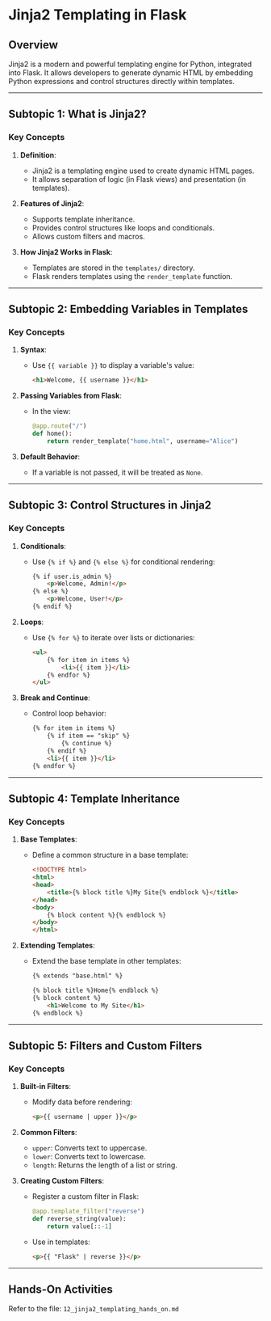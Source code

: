 # Jinja2 Templating in Flask

## Overview
Jinja2 is a modern and powerful templating engine for Python, integrated into Flask. It allows developers to generate dynamic HTML by embedding Python expressions and control structures directly within templates.

---

## Subtopic 1: What is Jinja2?

### Key Concepts
1. **Definition**:
   - Jinja2 is a templating engine used to create dynamic HTML pages.
   - It allows separation of logic (in Flask views) and presentation (in templates).

2. **Features of Jinja2**:
   - Supports template inheritance.
   - Provides control structures like loops and conditionals.
   - Allows custom filters and macros.

3. **How Jinja2 Works in Flask**:
   - Templates are stored in the `templates/` directory.
   - Flask renders templates using the `render_template` function.

---

## Subtopic 2: Embedding Variables in Templates

### Key Concepts
1. **Syntax**:
   - Use `{{ variable }}` to display a variable's value:
     ```html
     <h1>Welcome, {{ username }}</h1>
     ```

2. **Passing Variables from Flask**:
   - In the view:
     ```python
     @app.route("/")
     def home():
         return render_template("home.html", username="Alice")
     ```

3. **Default Behavior**:
   - If a variable is not passed, it will be treated as `None`.

---

## Subtopic 3: Control Structures in Jinja2

### Key Concepts
1. **Conditionals**:
   - Use `{% if %}` and `{% else %}` for conditional rendering:
     ```html
     {% if user.is_admin %}
         <p>Welcome, Admin!</p>
     {% else %}
         <p>Welcome, User!</p>
     {% endif %}
     ```

2. **Loops**:
   - Use `{% for %}` to iterate over lists or dictionaries:
     ```html
     <ul>
         {% for item in items %}
             <li>{{ item }}</li>
         {% endfor %}
     </ul>
     ```

3. **Break and Continue**:
   - Control loop behavior:
     ```html
     {% for item in items %}
         {% if item == "skip" %}
             {% continue %}
         {% endif %}
         <li>{{ item }}</li>
     {% endfor %}
     ```

---

## Subtopic 4: Template Inheritance

### Key Concepts
1. **Base Templates**:
   - Define a common structure in a base template:
     ```html
     <!DOCTYPE html>
     <html>
     <head>
         <title>{% block title %}My Site{% endblock %}</title>
     </head>
     <body>
         {% block content %}{% endblock %}
     </body>
     </html>
     ```

2. **Extending Templates**:
   - Extend the base template in other templates:
     ```html
     {% extends "base.html" %}

     {% block title %}Home{% endblock %}
     {% block content %}
         <h1>Welcome to My Site</h1>
     {% endblock %}
     ```

---

## Subtopic 5: Filters and Custom Filters

### Key Concepts
1. **Built-in Filters**:
   - Modify data before rendering:
     ```html
     <p>{{ username | upper }}</p>
     ```

2. **Common Filters**:
   - `upper`: Converts text to uppercase.
   - `lower`: Converts text to lowercase.
   - `length`: Returns the length of a list or string.

3. **Creating Custom Filters**:
   - Register a custom filter in Flask:
     ```python
     @app.template_filter("reverse")
     def reverse_string(value):
         return value[::-1]
     ```
   - Use in templates:
     ```html
     <p>{{ "Flask" | reverse }}</p>
     ```

---

## Hands-On Activities
Refer to the file: `12_jinja2_templating_hands_on.md`
